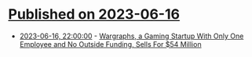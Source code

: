 # [Published on 2023-06-16](index.md)

* [2023-06-16, 22:00:00](https://games.slashdot.org/story/23/06/16/2127215/wargraphs-a-gaming-startup-with-only-one-employee-and-no-outside-funding-sells-for-54-million?utm_source=rss1.0mainlinkanon&utm_medium=feed) - [Wargraphs, a Gaming Startup With Only One Employee and No Outside Funding, Sells For $54 Million](https://games.slashdot.org/story/23/06/16/2127215/wargraphs-a-gaming-startup-with-only-one-employee-and-no-outside-funding-sells-for-54-million?utm_source=rss1.0mainlinkanon&utm_medium=feed)
